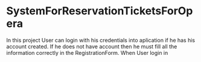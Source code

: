 # SystemForReservationTicketsForOpera

In this project User can login with his credentials into aplication if he has his account created. If he does not have account then he must fill all the information correctly in the RegistrationForm. When User login in 

